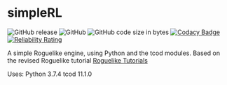 # simpleRL
![GitHub release](https://img.shields.io/github/release/cariosecus/simpleRL)
![GitHub](https://img.shields.io/github/license/cariosecus/simpleRL)
![GitHub code size in bytes](https://img.shields.io/github/languages/code-size/cariosecus/simpleRL)
[![Codacy Badge](https://api.codacy.com/project/badge/Grade/e689986a046a41ceb4fa882eb56132f2)](https://www.codacy.com?utm_source=github.com&amp;utm_medium=referral&amp;utm_content=cariosecus/simpleRL&amp;utm_campaign=Badge_Grade)
[![Reliability Rating](https://sonarcloud.io/api/project_badges/measure?project=cariosecus_simpleRL&metric=reliability_rating)](https://sonarcloud.io/dashboard?id=cariosecus_simpleRL)

 A simple Roguelike engine, using Python and the tcod modules. Based on the revised Roguelike tutorial [Roguelike Tutorials](http://www.rogueliketutorials.com/)


Uses:
Python 3.7.4
tcod 11.1.0
